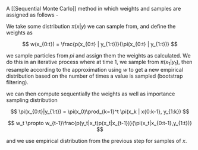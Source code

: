 A [[Sequential Monte Carlo]] method in which weights and samples are assigned as follows - 

We take some distribution $\pi(x | y)$ we can sample from, and define the weights as

$$
w(x_{0:t}) = \frac{p(x_{0:t} | y_{1:t})}{\pi(x_{0:t} | y_{1:t})}
$$

we sample particles from $pi$ and assign them the weights as calculated. We do this in an iterative process where at time $1$, we sample from $\pi(x_1|y_1)$, then resample according to the approximation using $w$ to get a new empirical distribution based on the number of times a value is sampled (bootstrap filtering).

we can then compute sequentially the weights as well as importance sampling distribution

$$
\pi(x_{0:t}|y_{1:t}) = \pi(x_0)\prod_{k=1}^t \pi(x_k | x{0:k-1}, y_{1:k})
$$

$$
w_t \propto w_{t-1}\frac{p(y_t|x_t)p(x_t|x_{t-1})}{\pi(x_t|x_{0:t-1},y_{1:t})}
$$

and we use empirical distribution from the previous step for samples of $x$.

